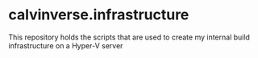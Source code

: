 # calvinverse.infrastructure
This repository holds the scripts that are used to create my internal build infrastructure on a Hyper-V server
